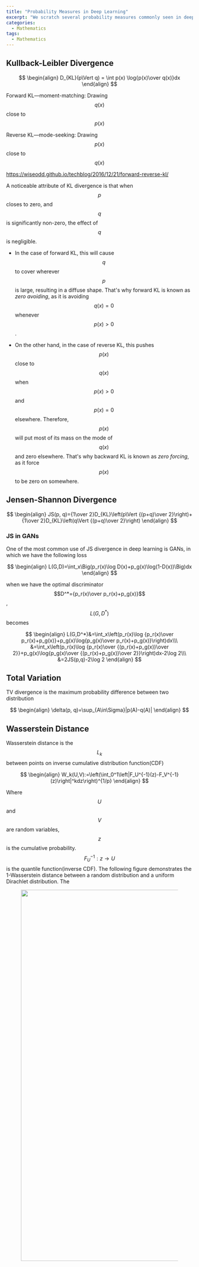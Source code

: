 ```yaml
---
title: "Probability Measures in Deep Learning"
excerpt: "We scratch several probability measures commonly seen in deep learning."
categories:
  - Mathematics
tags:
  - Mathematics
---
```


## Kullback-Leibler Divergence


$$
\begin{align}
D_{KL}(p\Vert q) = \int p(x) \log{p(x)\over q(x)}dx
\end{align}
$$


Forward KL—moment-matching: Drawing $$q(x)$$ close to $$p(x)$$

Reverse KL—mode-seeking: Drawing $$p(x)$$ close to $$q(x)$$

https://wiseodd.github.io/techblog/2016/12/21/forward-reverse-kl/

A noticeable attribute of KL divergence is that when $$p$$ closes to zero, and $$q$$ is significantly non-zero, the effect of $$q$$ is negligible. 

- In the case of forward KL, this will cause $$q$$ to cover wherever $$p$$ is large, resulting in a diffuse shape. That's why forward KL is known as *zero avoiding*, as it is avoiding $$q(x)=0$$ whenever $$p(x)>0$$. 

- On the other hand, in the case of reverse KL, this pushes $$p(x)$$ close to $$q(x)$$ when $$p(x)>0$$ and $$p(x)=0$$ elsewhere. Therefore, $$p(x)$$ will put most of its mass on the mode of $$q(x)$$ and zero elsewhere. That's why backward KL is known as *zero forcing*, as it force $$p(x)$$ to be zero on somewhere.

## Jensen-Shannon Divergence


$$
\begin{align}
JS(p, q)={1\over 2}D_{KL}\left(p\Vert {(p+q)\over 2}\right)+{1\over 2}D_{KL}\left(q\Vert {(p+q)\over 2}\right)
\end{align}
$$


### JS in GANs

One of the most common use of JS divergence in deep learning is GANs, in which we have the following loss

$$
\begin{align}
L(G,D)=\int_x\Big(p_r(x)\log D(x)+p_g(x)\log(1-D(x))\Big)dx
\end{align}
$$

when we have the optimal discriminator $$D^*={p_r(x)\over p_r(x)+p_g(x)}$$, $$L(G, D^*)$$ becomes

$$
\begin{align}
L(G,D^*)&=\int_x\left(p_r(x)\log {p_r(x)\over p_r(x)+p_g(x)}+p_g(x)\log{p_g(x)\over p_r(x)+p_g(x)}\right)dx\\\
&=\int_x\left(p_r(x)\log {p_r(x)\over {(p_r(x)+p_g(x))\over 2}}+p_g(x)\log{p_g(x)\over {(p_r(x)+p_g(x))\over 2}}\right)dx-2\log 2\\\
&=2JS(p,q)-2\log 2
\end{align}
$$


## Total Variation

TV divergence is the maximum probability difference between two distribution

$$
\begin{align}
\delta(p, q)=\sup_{A\in\Sigma}|p(A)-q(A)|
\end{align}
$$


## Wasserstein Distance

Wasserstein distance is the $$L_k$$ between points on inverse cumulative distribution function(CDF)

$$
\begin{align}
W_k(U,V):=\left(\int_0^1\left|F_U^{-1}(z)-F_V^{-1}(z)\right|^kdz\right)^{1/p}
\end{align}
$$

Where $$U$$ and $$V$$ are random variables, $$z$$ is the cumulative probability. $$F^{-1}_U:z\rightarrow U$$ is the quantile function(inverse CDF). The following figure demonstrates the 1-Wasserstein distance between a random distribution and a uniform Dirachlet distribution. The 

<figure>
  <img src="{{ '/images/distributional/wasserstein.png' | absolute_url }}" alt="" width="1000">
  <figcaption></figcaption>
  <style>
    figure figcaption {
    text-align: center;
    }
  </style>
</figure> 